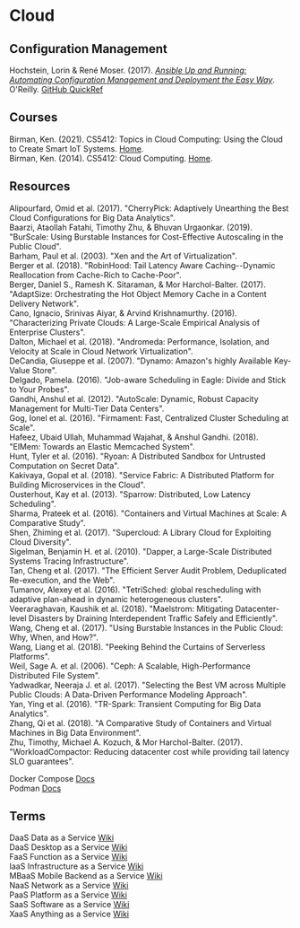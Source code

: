 # Cloud



## Configuration Management

Hochstein, Lorin & René Moser. (2017). [_Ansible Up and Running: Automating Configuration Management and Deployment the Easy Way_](https://github.com/ansiblebook/ansiblebook). O'Reilly. [GitHub QuickRef](https://github.com/lorin/ansible-quickref)<br>



## Courses

Birman, Ken. (2021). CS5412: Topics in Cloud Computing: Using the Cloud to Create Smart IoT Systems. [Home](http://www.cs.cornell.edu/courses/cs5412/2021sp/).<br>
Birman, Ken. (2014). CS5412: Cloud Computing. [Home](http://www.cs.cornell.edu/courses/cs5412/2014sp/).<br>



## Resources

Alipourfard, Omid et al. (2017). "CherryPick: Adaptively Unearthing the Best Cloud Configurations for Big Data Analytics".<br>
Baarzi, Ataollah Fatahi, Timothy Zhu, & Bhuvan Urgaonkar. (2019). "BurScale: Using Burstable Instances for Cost-Effective Autoscaling in the Public Cloud".<br>
Barham, Paul et al. (2003). "Xen and the Art of Virtualization".<br>
Berger et al. (2018). "RobinHood: Tail Latency Aware Caching--Dynamic Reallocation from Cache-Rich to Cache-Poor".<br>
Berger, Daniel S., Ramesh K. Sitaraman, & Mor Harchol-Balter. (2017). "AdaptSize: Orchestrating the Hot Object Memory Cache in a Content Delivery Network".<br>
Cano, Ignacio, Srinivas Aiyar, & Arvind Krishnamurthy. (2016). "Characterizing Private Clouds: A Large-Scale Empirical Analysis of Enterprise Clusters".<br>
Dalton, Michael et al. (2018). "Andromeda: Performance, Isolation, and Velocity at Scale in Cloud Network Virtualization".<br>
DeCandia, Giuseppe et al. (2007). "Dynamo: Amazon's highly Available Key-Value Store".<br>
Delgado, Pamela. (2016). "Job-aware Scheduling in Eagle: Divide and Stick to Your Probes".<br>
Gandhi, Anshul et al. (2012). "AutoScale: Dynamic, Robust Capacity Management for Multi-Tier Data Centers".<br>
Gog, Ionel et al. (2016). "Firmament: Fast, Centralized Cluster Scheduling at Scale".<br>
Hafeez, Ubaid Ullah, Muhammad Wajahat, & Anshul Gandhi. (2018). "ElMem: Towards an Elastic Memcached System".<br>
Hunt, Tyler et al. (2016). "Ryoan: A Distributed Sandbox for Untrusted Computation on Secret Data".<br>
Kakivaya, Gopal et al. (2018). "Service Fabric: A Distributed Platform for Building Microservices in the Cloud".<br>
Ousterhout, Kay et al. (2013). "Sparrow: Distributed, Low Latency Scheduling".<br>
Sharma, Prateek et al. (2016). "Containers and Virtual Machines at Scale: A Comparative Study".<br>
Shen, Zhiming et al. (2017). "Supercloud: A Library Cloud for Exploiting Cloud Diversity".<br>
Sigelman, Benjamin H. et al. (2010). "Dapper, a Large-Scale Distributed Systems Tracing Infrastructure".<br>
Tan, Cheng et al. (2017). "The Efficient Server Audit Problem, Deduplicated Re-execution, and the Web".<br>
Tumanov, Alexey et al. (2016). "TetriSched: global rescheduling with adaptive plan-ahead in dynamic heterogeneous clusters".<br>
Veeraraghavan, Kaushik et al. (2018). "Maelstrom: Mitigating Datacenter-level Disasters by Draining Interdependent Traffic Safely and Efficiently".<br>
Wang, Cheng et al. (2017). "Using Burstable Instances in the Public Cloud: Why, When, and How?".<br>
Wang, Liang et al. (2018). "Peeking Behind the Curtains of Serverless Platforms".<br>
Weil, Sage A. et al. (2006). "Ceph: A Scalable, High-Performance Distributed File System".<br>
Yadwadkar, Neeraja J. et al. (2017). "Selecting the Best VM across Multiple Public Clouds: A Data-Driven Performance Modeling Approach".<br>
Yan, Ying et al. (2016). "TR-Spark: Transient Computing for Big Data Analytics".<br>
Zhang, Qi et al. (2018). "A Comparative Study of Containers and Virtual Machines in Big Data Environment".<br>
Zhu, Timothy, Michael A. Kozuch, & Mor Harchol-Balter. (2017). "WorkloadCompactor: Reducing datacenter cost while providing tail latency SLO guarantees".<br>

Docker Compose [Docs](https://docs.docker.com/compose/gettingstarted/)<br>
Podman [Docs](http://docs.podman.io/en/latest/markdown/podman-ps.1.html)<br>



## Terms

DaaS Data as a Service [Wiki](https://en.wikipedia.org/wiki/Data_as_a_service)<br>
DaaS Desktop as a Service [Wiki](https://en.wikipedia.org/wiki/Desktop_virtualization#Desktop_as_a_service)<br>
FaaS Function as a Service [Wiki](https://en.wikipedia.org/wiki/Function_as_a_service)<br>
IaaS Infrastructure as a Service [Wiki](https://en.wikipedia.org/wiki/Infrastructure_as_a_service)<br>
MBaaS Mobile Backend as a Service [Wiki](https://en.wikipedia.org/wiki/Mobile_backend_as_a_service)<br>
NaaS Network as a Service [Wiki](https://en.wikipedia.org/wiki/Network_as_a_service)<br>
PaaS Platform as a Service [Wiki](https://en.wikipedia.org/wiki/Platform_as_a_service)<br>
SaaS Software as a Service [Wiki](https://en.wikipedia.org/wiki/Software_as_a_service)<br>
XaaS Anything as a Service [Wiki](https://en.wikipedia.org/wiki/As_a_service)<br>
